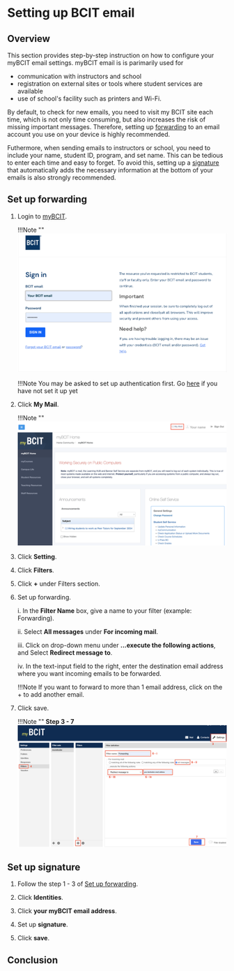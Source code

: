 # Setting up BCIT email

## Overview

This section provides step-by-step instruction on how to configure your myBCIT email settings. myBCIT email is is parimarily used for 

- communication with instructors and school 
- registration on external sites or tools where student services are available
- use of school's facility such as printers and Wi-Fi.

By default, to check for new emails, you need to visit my BCIT site each time, which is not only time consuming, but also increases the risk of missing important messages. Therefore, setting up [forwarding](glossary.md/#forwarding) to an email account you use on your device is highly recommended. 

Futhermore, when sending emails to instructors or school, you need to include your name, student ID, program, and set name. This can be tedious to enter each time and easy to forget. To avoid this, setting up a [signature](glossary.md/#signature) that automatically adds the necessary information at the bottom of your emails is also strongly recommended.

## Set up forwarding

1. Login to [myBCIT](https://my.bcit.ca).

    !!!Note ""
        ![Image of login page](\Assets\paying-tuition-image\login.png)

    !!!Note
        You may be asked to set up authentication first. 
        Go [here](https://kb.bcit.ca/student/setting-up-multi-factor-authentication-3416) if you have not set it up yet

2. Click **My Mail**.

    !!!Note ""
        ![Click My Mail](\Assets\setting-up-email-image\click-my-mail.png)    

3. Click **Setting**.

4. Click **Filters**.

5. Click **+** under Filters section.

6. Set up forwarding.

    i. In the **Filter Name** box, give a name to your filter (example: Forwarding).

    ii. Select **All messages** under **For incoming mail**.

    iii. Click on drop-down menu under **...execute the following actions**, and Select **Redirect message to**.

    iv. In the text-input field to the right, enter the destination email address where you want incoming emails to be forwarded.
    
    !!!Note
        If you want to forward to more than 1 email address, click on the + to add another email.

7. Click save.

    !!!Note ""
        **Step 3 - 7**
        ![Click My Mail](\Assets\setting-up-email-image\click-setting.png)

## Set up signature

1. Follow the step 1 - 3 of [Set up forwarding](#set-up-forwarding).

2. Click **Identities**.

1. Click **your myBCIT email address**.

3. Set up **signature**.

4. Click **save**.

## Conclusion


<!-- must include this
- A main heading
- A brief overview
- Subheadings as needed
- Graphics
- Separate blocks of instruction steps
- Notes, cautions, and warnings as needed (admonitions)
- Conclusion -->